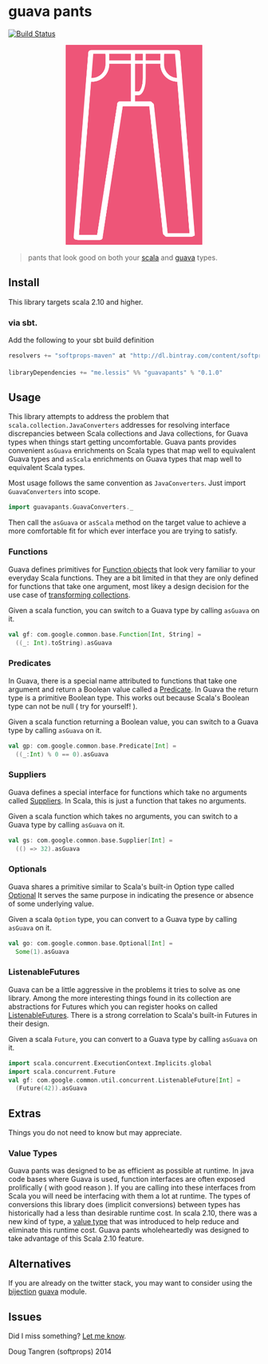 # guava pants

[![Build Status](https://travis-ci.org/softprops/guavapants.png?branch=master)](https://travis-ci.org/softprops/guavapants)

<p align="center">
  <img height="400" src="pants.png"/>
</p>

> pants that look good on both your [scala](http://www.scala-lang.org/api/current/) and [guava](https://code.google.com/p/guava-libraries/) types.

## Install

This library targets scala 2.10 and higher.

### via sbt.

Add the following to your sbt build definition

```scala
resolvers += "softprops-maven" at "http://dl.bintray.com/content/softprops/maven"

libraryDependencies += "me.lessis" %% "guavapants" % "0.1.0"
```


## Usage

This library attempts to address the problem that `scala.collection.JavaConverters` addresses for resolving interface discrepancies between Scala collections and Java collections, for Guava types when things start getting uncomfortable. Guava pants provides convenient `asGuava` enrichments on Scala types that map well to equivalent Guava types and `asScala` enrichments on Guava types that map well to equivalent Scala types.

Most usage follows the same convention as `JavaConverters`. Just import `GuavaConverters` into scope.

```scala
import guavapants.GuavaConverters._
```

Then call the `asGuava` or `asScala` method on the target value to achieve a more comfortable fit for which ever interface you are trying to satisfy.

### Functions

Guava defines primitives for [Function objects](http://docs.guava-libraries.googlecode.com/git/javadoc/com/google/common/base/Function.html) that look very familiar to your everyday Scala functions. They are a bit limited in that they are only defined for functions that take one argument, most likey a design decision for the use case of [transforming collections](https://code.google.com/p/guava-libraries/wiki/FunctionalExplained#Functions).


Given a scala function, you can switch to a Guava type by calling `asGuava` on it.

```scala
val gf: com.google.common.base.Function[Int, String] =
  ((_: Int).toString).asGuava
```

### Predicates

In Guava, there is a special name attributed to functions that take one argument and return a Boolean value called a [Predicate](http://docs.guava-libraries.googlecode.com/git/javadoc/com/google/common/base/Predicate.html). In Guava the return type is a primitive Boolean type. This works out because Scala's Boolean type can not be null ( try for yourself! ).

Given a scala function returning a Boolean value, you can switch to a Guava type by calling `asGuava` on it.

```scala
val gp: com.google.common.base.Predicate[Int] =
  ((_:Int) % 0 == 0).asGuava
```

### Suppliers

Guava defines a special interface for functions which take no arguments called [Suppliers](http://docs.guava-libraries.googlecode.com/git/javadoc/com/google/common/base/Supplier.html). In Scala, this is just a function that takes no arguments.

Given a scala function which takes no arguments, you can switch to a Guava type by calling `asGuava` on it.

```scala
val gs: com.google.common.base.Supplier[Int] =
  (() => 32).asGuava
```

### Optionals

Guava shares a primitive similar to Scala's built-in Option type called [Optional](http://docs.guava-libraries.googlecode.com/git/javadoc/com/google/common/base/Optional.html) It serves the same purpose in indicating the presence or absence of some underlying value.

Given a scala `Option` type, you can convert to a Guava type by calling `asGuava` on it.

```scala
val go: com.google.common.base.Optional[Int] =
  Some(1).asGuava
```

### ListenableFutures

Guava can be a little aggressive in the problems it tries to solve as one library. Among the more interesting things found in its collection are abstractions for Futures which you can register hooks on called [ListenableFutures](http://docs.guava-libraries.googlecode.com/git/javadoc/index.html?com/google/common/util/concurrent/ListenableFuture.html). There is a strong correlation to Scala's built-in Futures in their design. 

Given a scala `Future`, you can convert to a Guava type by calling `asGuava` on it.

```scala
import scala.concurrent.ExecutionContext.Implicits.global
import scala.concurrent.Future
val gf: com.google.common.util.concurrent.ListenableFuture[Int] =
  (Future(42)).asGuava
```

## Extras

Things you do not need to know but may appreciate.

### Value Types

Guava pants was designed to be as efficient as possible at runtime. In java code bases where Guava is used, function interfaces are often exposed prolifically ( with good reason ). If you are calling into these interfaces from Scala you will need be interfacing with them a lot at runtime. The types of conversions this library does (implicit conversions) between types has historically had a less than desirable runtime cost. In scala 2.10, there was a new kind of type, a [value type](http://docs.scala-lang.org/overviews/core/value-classes.html) that was introduced to help reduce and eliminate this runtime cost. Guava pants wholeheartedly was designed to take advantage of this Scala 2.10 feature.

## Alternatives

If you are already on the twitter stack, you may want to consider using the [bijection](https://github.com/twitter/bijection#readme) [guava](https://github.com/twitter/bijection/tree/develop/bijection-guava/src/main/scala/com/twitter/bijection/guava) module.

## Issues

Did I miss something? [Let me know](https://github.com/softprops/guavapants/issues/new?title=something%20you%20missed...).

Doug Tangren (softprops) 2014
